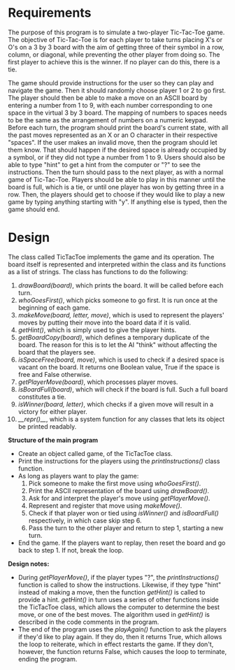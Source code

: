 # Requirements
The purpose of this program is to simulate a two-player Tic-Tac-Toe game. The objective of Tic-Tac-Toe is for each player to take turns placing X's or O's on a 3 by 3 board with the aim of getting three of their symbol in a row, column, or diagonal, while preventing the other player from doing so. The first player to achieve this is the winner. If no player can do this, there is a tie.

The game should provide instructions for the user so they can play and navigate the game. Then it should randomly choose player 1 or 2 to go first. The player should then be able to make a move on an ASCII board by entering a number from 1 to 9, with each number corresponding to one space in the virtual 3 by 3 board. The mapping of numbers to spaces needs to be the same as the arrangement of numbers on a numeric keypad. Before each turn, the program should print the board's current state, with all the past moves represented as an X or an O character in their respective "spaces". If the user makes an invalid move, then the program should let them know. That should happen if the desired space is already occupied by a symbol, or if they did not type a number from 1 to 9. Users should also be able to type "hint" to get a hint from the computer or "?" to see the instructions. Then the turn should pass to the next player, as with a normal game of Tic-Tac-Toe. Players should be able to play in this manner until the board is full, which is a tie, or until one player has won by getting three in a row. Then, the players should get to choose if they would like to play a new game by typing anything starting with "y". If anything else is typed, then the game should end.

# Design
The class called TicTacToe implements the game and its operation. The board itself is represented and interpreted within the class and its functions as a list of strings. The class has functions to do the following:
1. *drawBoard(board)*, which prints the board. It will be called before each turn.
2. *whoGoesFirst()*, which picks someone to go first. It is run once at the beginning of each game.
3. *makeMove(board, letter, move)*, which is used to represent the players' moves by putting their move into the board data if it is valid.
4. *getHint()*, which is simply used to give the player hints.
5. *getBoardCopy(board)*, which defines a temporary duplicate of the board. The reason for this is to let the AI "think" without affecting the board that the players see.
6. *isSpaceFree(board, move)*, which is used to check if a desired space is vacant on the board. It returns one Boolean value, True if the space is free and False otherwise. 
7. *getPlayerMove(board)*, which processes player moves.
8. *isBoardFull(board)*, which will check if the board is full. Such a full board constitutes a tie.
9. *isWinner(board, letter)*, which checks if a given move will result in a victory for either player.
10. *\_\_repr()\_\_*, which is a system function for any classes that lets its object be printed readably.

**Structure of the main program**
 * Create an object called game, of the TicTacToe class. 
 * Print the instructions for the players using the *printInstructions()* class function. 
 * As long as players want to play the game:
    1. Pick someone to make the first move using *whoGoesFirst()*.
    2. Print the ASCII representation of the board using *drawBoard()*.
    3. Ask for and interpret the player's move using *getPlayerMove()*.
    4. Represent and register that move using *makeMove()*.
    5. Check if that player won or tied using *isWinner()* and *isBoardFull()* respectively, in which case skip step 6.
    6. Pass the turn to the other player and return to step 1, starting a new turn.
 * End the game. If the players want to replay, then reset the board and go back to step 1. If not, break the loop.

**Design notes:**
 * During *getPlayerMove()*, if the player types "?", the *printInstructions()* function is called to show the instructions. Likewise, if they type "hint" instead of making a move, then the function *getHint()* is called to provide a hint. *getHint()* in turn uses a series of other functions inside the TicTacToe class, which allows the computer to determine the best move, or one of the best moves. The algorithm used in *getHint()* is described in the code comments in the program. 
 * The end of the program uses the *playAgain()* function to ask the players if they'd like to play again. If they do, then it returns True, which allows the loop to reiterate, which in effect restarts the game. If they don't, however, the function returns False, which causes the loop to terminate, ending the program.
